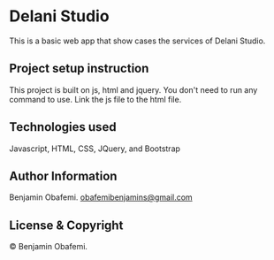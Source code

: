 # Delani Studio

This is a basic web app that show cases the services of
Delani Studio.

## Project setup instruction

This project is built on js, html and jquery.
You don't need to run any command to use.
Link the js file to the html file.

## Technologies used

Javascript, HTML, CSS, JQuery, and Bootstrap

## Author Information

Benjamin Obafemi.
<obafemibenjamins@gmail.com>

## License & Copyright

© Benjamin Obafemi.

